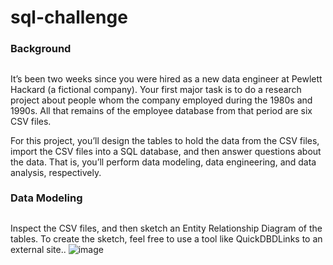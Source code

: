 # sql-challenge

### Background 
##
It’s been two weeks since you were hired as a new data engineer at Pewlett Hackard (a fictional company). Your first major task is to do a research project about people whom the company employed during the 1980s and 1990s. All that remains of the employee database from that period are six CSV files.

For this project, you’ll design the tables to hold the data from the CSV files, import the CSV files into a SQL database, and then answer questions about the data. That is, you’ll perform data modeling, data engineering, and data analysis, respectively.

### Data Modeling
## 
Inspect the CSV files, and then sketch an Entity Relationship Diagram of the tables. To create the sketch, feel free to use a tool like QuickDBDLinks to an external site..
![image](https://github.com/thesarahcain/sql-challenge/assets/148586543/143e098c-2b3d-4882-9cd6-bd3f196d0dab)


